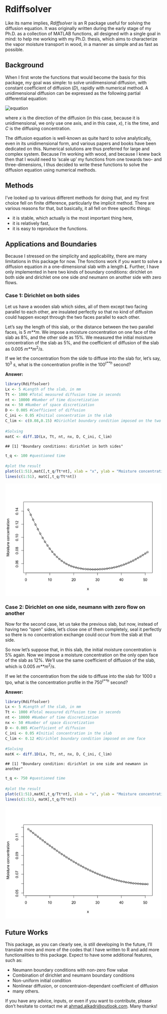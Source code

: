 **Rdiffsolver**
===============

Like its name implies, *Rdiffsolver* is an R package useful for solving
the diffusion equation. It was originally written during the early stage
of my Ph.D. as a collection of MATLAB functions, all designed with a
single goal in mind: to help me working with my Ph.D. thesis, which aims
to characterize the vapor moisture transport in wood, in a manner as
simple and as fast as possible.

Background
----------

When I first wrote the functions that would become the basis for this
package, my goal was simple: to solve unidimensional diffusion, with
constant coefficient of diffusion (*D*), rapidly with numerical method.
A unidimensional diffusion can be expressed as the following partial
differential equation:

![equation](http://bit.ly/2Ftm9m1)

where *x* is the direction of the diffusion (in this case, because it is
unidimensional, we only use one axis, and in this case, *x*), *t* is the
time, and *C* is the diffusing concentration.

The diffusion equation is well-known as quite hard to solve
analytically, even in its unidimensional form, and various papers and
books have been dedicated on this. Numerical solutions are thus
preferred for large and complex system. Because I’m working with wood,
and because I knew back then that I would need to ‘scale up’ my
functions from one towards two- and three-dimensions, I thus decided to
write these functions to solve the diffusion equation using numerical
methods.

Methods
-------

I’ve looked up to various different methods for doing that, and my first
choice fell on finite difference, particularly the implicit method.
There are various reasons for that, but basically, it all fell on three
specific things:

-   it is stable, which actually is the most important thing here,
-   it is relatively fast,
-   it is easy to reproduce the functions.

Applications and Boundaries
---------------------------

Because I stressed on the simplicity and applicability, there are many
limitations in this package for now. The fonctions work if you want to
solve a diffusion equation *in* a one-dimensional slab with a length
***L***. Further, I have only implemented in here two kinds of boundary
conditions: dirichlet on both side and dirichlet one one side *and*
neumann on another side with zero flows.

### Case 1: Dirichlet on both sides

Let us have a wooden slab which sides, all of them except two facing
parallel to each other, are insulated perfectly so that no kind of
diffusion could happen except through the two faces parallel to each
other.

Let’s say the length of this slab, or the distance between the two
parallel faces, is 5 *m**m*. We impose a moisture concentration on one
face of the slab as 8%, and the other side as 15%. We measured the
initial moisture concentration of the slab as 5%, and the coefficient of
diffusion of the slab as 0.005 *m**m*<sup>2</sup>/*s*.

If we let the concentration from the side to diffuse into the slab for,
let’s say, 10<sup>3</sup> *s*, what is the concentration profile in the
100<sup>*t**h*</sup> second?

**Answer:**

``` r
library(Rdiffsolver)
Lx <- 5 #Length of the slab, in mm
Tt <- 1000 #Total measured diffusion time in seconds
nt <- 10000 #Number of time discretization
nx <- 50 #Number of space discretization
D <- 0.005 #Coefficient of diffusion
C_ini <- 0.05 #Initial concentration in the slab
C_lim <- c(0.08,0.15) #Dirichlet boundary condition imposed on the two faces

#Solving
matC <- diff.1D(Lx, Tt, nt, nx, D, C_ini, C_lim)
```

    ## [1] "Boundary conditions: dirichlet in both sides"

``` r
t_q <- 100 #questioned time

#plot the result
plot(c(1:51),matC[,t_q/Tt*nt], xlab = "x", ylab = "Moisture concentration", ylim=c(C_ini,max(C_lim)))
lines(c(1:51), matC[,t_q/Tt*nt])
```

![](README_files/figure-markdown_github/unnamed-chunk-1-1.png)

### Case 2: Dirichlet on one side, neumann with zero flow on another

Now for the second case, let us take the previous slab, but now, instead
of having two “open” sides, let’s close one of them completely, seal it
perfectly so there is no concentration exchange could occur from the
slab at that side.

So now let’s suppose that, in this slab, the initial moisture
concentration is 5% again. Now we impose a moisture concentration on the
only open face of the slab as 12%. We’ll use the same coefficient of
diffusion of the slab, which is 0.005 *m**m*<sup>2</sup>/*s*.

If we let the concentration from the side to diffuse into the slab for
1000 *s* tpo, what is the concentration profile in the
750<sup>*t**h*</sup> second?

**Answer:**

``` r
library(Rdiffsolver)
Lx <- 5 #Length of the slab, in mm
Tt <- 1000 #Total measured diffusion time in seconds
nt <- 10000 #Number of time discretization
nx <- 50 #Number of space discretization
D <- 0.005 #Coefficient of diffusion
C_ini <- 0.05 #Initial concentration in the slab
C_lim <- 0.12 #Dirichlet boundary condition imposed on one face

#Solving
matK <- diff.1D(Lx, Tt, nt, nx, D, C_ini, C_lim)
```

    ## [1] "Boundary condition: dirichlet in one side and newmann in another"

``` r
t_q <- 750 #questioned time

#plot the result
plot(c(1:51),matK[,t_q/Tt*nt], xlab = "x", ylab = "Moisture concentration", ylim=c(C_ini,C_lim))
lines(c(1:51), matK[,t_q/Tt*nt])
```

![](README_files/figure-markdown_github/unnamed-chunk-2-1.png)

Future Works
------------

This package, as you can clearly see, is still developing In the future,
I’ll translate more and more of the codes that I have written to R and
add more functionalities to this package. Expect to have some additional
features, such as:

-   Neumann boundary conditions with non-zero flow value
-   Combination of dirichlet and neumann boundary conditions
-   Non-uniform initial condition
-   Nonlinear diffusion, or concentraion-dependant coefficient of
    diffusion
-   many others.

If you have any advice, inputs, or even if you want to contribute,
please don’t hesitate to contact me at
<a href="mailto:ahmad.alkadri@outlook.com" class="email">ahmad.alkadri@outlook.com</a>.
Many thanks!
